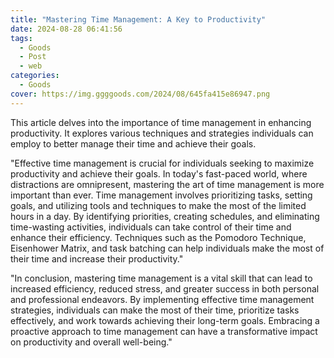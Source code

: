 ```yaml
---
title: "Mastering Time Management: A Key to Productivity"
date: 2024-08-28 06:41:56
tags:
  - Goods
  - Post
  - web
categories:
  - Goods
cover: https://img.ggggoods.com/2024/08/645fa415e86947.png
---
```


This article delves into the importance of time management in enhancing productivity. It explores various techniques and strategies individuals can employ to better manage their time and achieve their goals.

"Effective time management is crucial for individuals seeking to maximize productivity and achieve their goals. In today's fast-paced world, where distractions are omnipresent, mastering the art of time management is more important than ever. Time management involves prioritizing tasks, setting goals, and utilizing tools and techniques to make the most of the limited hours in a day. By identifying priorities, creating schedules, and eliminating time-wasting activities, individuals can take control of their time and enhance their efficiency. Techniques such as the Pomodoro Technique, Eisenhower Matrix, and task batching can help individuals make the most of their time and increase their productivity."

"In conclusion, mastering time management is a vital skill that can lead to increased efficiency, reduced stress, and greater success in both personal and professional endeavors. By implementing effective time management strategies, individuals can make the most of their time, prioritize tasks effectively, and work towards achieving their long-term goals. Embracing a proactive approach to time management can have a transformative impact on productivity and overall well-being."
